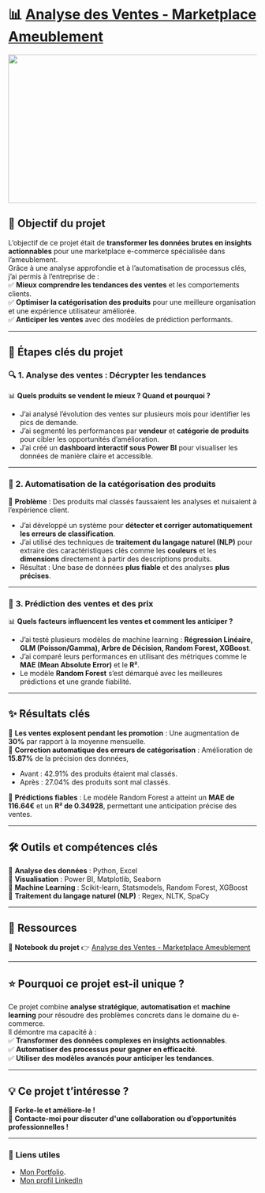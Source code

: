 # 📊 [Analyse des Ventes - Marketplace Ameublement](https://github.com/Samadkod/Cat-gorisation-de-produits/blob/main/Cat%C3%A9gorisation%20%26%20Extraction%20de%20caract%C3%A9ristiques%20de%20produits%20%C3%A0%20partir%20du%20texte..ipynb)

<p align="center">
  <img src="https://e-tailize.com/wp-content/uploads/2023/10/top-marketplace-for-furniture-1024x683.jpg" width="1000" height="300" />
</p>

## 🚀 **Objectif du projet**  

L’objectif de ce projet était de **transformer les données brutes en insights actionnables** pour une marketplace e-commerce spécialisée dans l’ameublement.  
Grâce à une analyse approfondie et à l’automatisation de processus clés, j’ai permis à l’entreprise de :  
✅ **Mieux comprendre les tendances des ventes** et les comportements clients.  
✅ **Optimiser la catégorisation des produits** pour une meilleure organisation et une expérience utilisateur améliorée.  
✅ **Anticiper les ventes** avec des modèles de prédiction performants.  

---

## 📌 **Étapes clés du projet**  

### 🔍 **1. Analyse des ventes : Décrypter les tendances**  
📊 **Quels produits se vendent le mieux ? Quand et pourquoi ?**  
- J’ai analysé l’évolution des ventes sur plusieurs mois pour identifier les pics de demande.  
- J’ai segmenté les performances par **vendeur** et **catégorie de produits** pour cibler les opportunités d’amélioration.  
- J’ai créé un **dashboard interactif sous Power BI** pour visualiser les données de manière claire et accessible.  

---

### 🤖 **2. Automatisation de la catégorisation des produits**  
🎯 **Problème** : Des produits mal classés faussaient les analyses et nuisaient à l’expérience client.  
- J’ai développé un système pour **détecter et corriger automatiquement les erreurs de classification**.  
- J’ai utilisé des techniques de **traitement du langage naturel (NLP)** pour extraire des caractéristiques clés comme les **couleurs** et les **dimensions** directement à partir des descriptions produits.  
- Résultat : Une base de données **plus fiable** et des analyses **plus précises**.  

---

### 🔢 **3. Prédiction des ventes et des prix**  
📊 **Quels facteurs influencent les ventes et comment les anticiper ?**  
- J’ai testé plusieurs modèles de machine learning : **Régression Linéaire, GLM (Poisson/Gamma), Arbre de Décision, Random Forest, XGBoost**.  
- J’ai comparé leurs performances en utilisant des métriques comme le **MAE (Mean Absolute Error)** et le **R²**.  
- Le modèle **Random Forest** s’est démarqué avec les meilleures prédictions et une grande fiabilité.  

---

## ✨ **Résultats clés**  

📍 **Les ventes explosent pendant les promotion** : Une augmentation de **30%** par rapport à la moyenne mensuelle.  
📍 **Correction automatique des erreurs de catégorisation** : Amélioration de **15.87%** de la précision des données, 
- Avant : 42.91% des produits étaient mal classés.
- Après : 27.04% des produits sont mal classés.
  
📍 **Prédictions fiables** : Le modèle Random Forest a atteint un **MAE de 116.64€** et un **R² de 0.34928**, permettant une anticipation précise des ventes.  

---

## 🛠️ **Outils et compétences clés**  

🔹 **Analyse des données** : Python, Excel  
🔹 **Visualisation** : Power BI, Matplotlib, Seaborn  
🔹 **Machine Learning** : Scikit-learn, Statsmodels, Random Forest, XGBoost  
🔹 **Traitement du langage naturel (NLP)** : Regex, NLTK, SpaCy  

---

## 📂 **Ressources**  

📌 **Notebook du projet** 👉 [Analyse des Ventes - Marketplace Ameublement](https://github.com/Samadkod/Cat-gorisation-de-produits/blob/main/Cat%C3%A9gorisation%20%26%20Extraction%20de%20caract%C3%A9ristiques%20de%20produits%20%C3%A0%20partir%20du%20texte..ipynb)  

---

## ⭐ **Pourquoi ce projet est-il unique ?**  

Ce projet combine **analyse stratégique**, **automatisation** et **machine learning** pour résoudre des problèmes concrets dans le domaine du e-commerce.  
Il démontre ma capacité à :  
✅ **Transformer des données complexes en insights actionnables**.  
✅ **Automatiser des processus pour gagner en efficacité**.  
✅ **Utiliser des modèles avancés pour anticiper les tendances**.  

---

## 💡 **Ce projet t’intéresse ?**  

🔄 **Forke-le et améliore-le !**  
📩 **Contacte-moi pour discuter d'une collaboration ou d’opportunités professionnelles !**  

---

### 🔗 **Liens utiles**  
- [Mon Portfolio](https://samadkod.github.io/). 
- [Mon profil LinkedIn](https://www.linkedin.com/in/skodon/)
